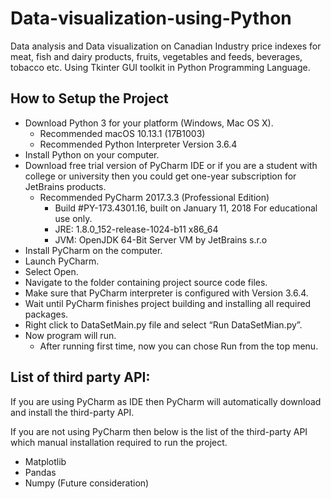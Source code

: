# Data-visualization-using-Python
Data analysis and Data visualization on Canadian Industry price indexes for meat, fish and dairy products, fruits, vegetables and feeds, beverages, tobacco etc. Using Tkinter GUI toolkit in Python Programming Language.

## How to Setup the Project
  * Download Python 3 for your platform (Windows, Mac OS X).
    - Recommended macOS 10.13.1 (17B1003)
    - Recommended Python Interpreter Version 3.6.4
  * Install Python on your computer.
  * Download free trial version of PyCharm IDE or if you are a student with college or university then 
    you could get one-year subscription for JetBrains products.
    * Recommended PyCharm 2017.3.3 (Professional Edition)
      - Build #PY-173.4301.16, built on January 11, 2018
        For educational use only.
      - JRE: 1.8.0_152-release-1024-b11 x86_64
      - JVM: OpenJDK 64-Bit Server VM by JetBrains s.r.o
  * Install PyCharm on the computer.
  * Launch PyCharm.
  * Select Open.
  * Navigate to the folder containing project source code files.
  * Make sure that PyCharm interpreter is configured with Version 3.6.4.
  * Wait until PyCharm finishes project building and installing all required packages.
  * Right click to DataSetMain.py file and select “Run DataSetMian.py”.
  * Now program will run.
    - After running first time, now you can chose Run from the top menu.
    
## List of third party API:
If you are using PyCharm as IDE then PyCharm will automatically download and install the third-party API.

If you are not using PyCharm then below is the list of the third-party API which manual installation required to run the project.

* Matplotlib
* Pandas
* Numpy (Future consideration)
